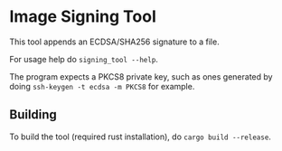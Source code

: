 # Image Signing Tool

This tool appends an ECDSA/SHA256 signature to a file.

For usage help do `signing_tool --help`.

The program expects a PKCS8 private key, such as ones generated by doing `ssh-keygen -t ecdsa -m PKCS8` for example.

## Building

To build the tool (required rust installation), do `cargo build --release`.
